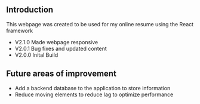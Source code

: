## Introduction

This webpage was created to be used for my online resume using the React framework

- V2.1.0 Made webpage responsive
- V2.0.1 Bug fixes and updated content
- V2.0.0 Inital Build

## Future areas of improvement 

- Add a backend database to the application to store information
- Reduce moving elements to reduce lag to optimize performance
